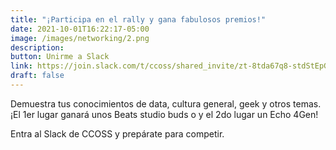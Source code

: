 ```yaml
---
title: "¡Participa en el rally y gana fabulosos premios!"
date: 2021-10-01T16:22:17-05:00
image: /images/networking/2.png
description: 
button: Unirme a Slack
link: https://join.slack.com/t/ccoss/shared_invite/zt-8tda67q8-stdStEpGV_2cXG6wGpNm_Q
draft: false
---
```



Demuestra tus conocimientos de data, cultura general, geek y otros temas. ¡El 1er lugar ganará unos Beats studio buds o y el 2do lugar un Echo 4Gen!

Entra al Slack de CCOSS y prepárate para competir.